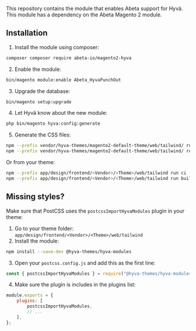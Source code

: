 This repository contains the module that enables Abeta support for Hyvä.
This module has a dependency on the Abeta Magento 2 module.

## Installation


1. Install the module using composer:

```bash
composer composer require abeta-io/magento2-hyva
```

2. Enable the module:

```bash
bin/magento module:enable Abeta_HyvaPunchOut 
```

3. Upgrade the database:

```bash
bin/magento setup:upgrade
```

4. Let Hyvä know about the new module:

```bash
php bin/magento hyva:config:generate
```

5. Generate the CSS files:

```bash
npm --prefix vendor/hyva-themes/magento2-default-theme/web/tailwind/ run ci
npm --prefix vendor/hyva-themes/magento2-default-theme/web/tailwind/ run build-prod
```

Or from your theme:

```bash
npm --prefix app/design/frontend/<Vendor>/<Theme>/web/tailwind run ci
npm --prefix app/design/frontend/<Vendor>/<Theme>/web/tailwind run build-prod
```

## Missing styles?

Make sure that PostCSS uses the `postcssImportHyvaModules` plugin in your theme:

1. Go to your theme folder: `app/design/frontend/<Vendor>/<Theme>/web/tailwind`
2. Install the module:
```bash
npm install --save-dev @hyva-themes/hyva-modules
```
3. Open your `postcss.config.js` and add this as the first line:
```js
const { postcssImportHyvaModules } = require("@hyva-themes/hyva-modules");
```
4. Make sure the plugin is includes in the plugins list:
```js
module.exports = {
    plugins: [
        postcssImportHyvaModules,
        // ...
    ],
};
```
